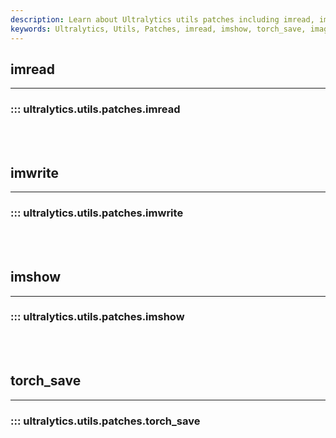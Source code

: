 ```yaml
---
description: Learn about Ultralytics utils patches including imread, imshow and torch_save. Enhance your image processing skills.
keywords: Ultralytics, Utils, Patches, imread, imshow, torch_save, image processing
---
```


## imread
---
### ::: ultralytics.utils.patches.imread
<br><br>

## imwrite
---
### ::: ultralytics.utils.patches.imwrite
<br><br>

## imshow
---
### ::: ultralytics.utils.patches.imshow
<br><br>

## torch_save
---
### ::: ultralytics.utils.patches.torch_save
<br><br>
